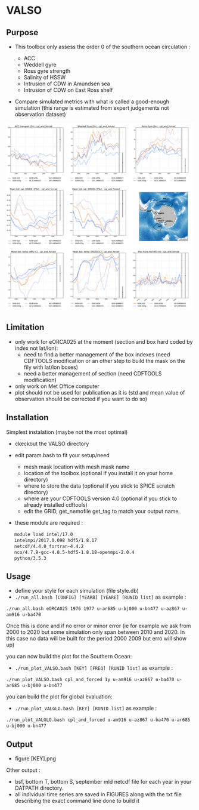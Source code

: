 # VALSO

## Purpose
* This toolbox only assess the order 0 of the southern ocean circulation :
   * ACC
   * Weddell gyre
   * Ross gyre strength
   * Salinity of HSSW 
   * Intrusion of CDW in Amundsen sea
   * Intrusion of CDW on East Ross shelf

* Compare simulated metrics with what is called a good-enough simulation (this range is estimated from expert judgements not observation dataset)

![Alt text](FIGURES/example.png?raw=true "Example of the VALSO output")

## Limitation
* only work for eORCA025 at the moment (section and box hard coded by index not lat/lon):
   * need to find a better management of the box indexes (need CDFTOOLS modification or an other step to build the mask on the fily with lat/lon boxes)
   * need a better management of section (need CDFTOOLS modification)
* only work on Met Office computer
* plot should not be used for publication as it is (std and mean value of observation should be corrected if you want to do so)

## Installation
Simplest instalation (maybe not the most optimal)
* ckeckout the VALSO directory
* edit param.bash to fit your setup/need
   * mesh mask location with mesh mask name
   * location of the toolbox (optional if you install it on your home directory)
   * where to store the data (optional if you stick to SPICE scratch directory)
   * where are your CDFTOOLS version 4.0 (optional if you stick to already installed cdftools)
   * edit the GRID, get_nemofile get_tag to match your output name.

* these module are required : 
```
   module load intel/17.0 
   intelmpi/2017.0.098 hdf5/1.8.17 
   netcdf/4.4.0_fortran-4.4.2
   nco/4.7.9-gcc-4.8.5-hdf5-1.8.18-openmpi-2.0.4 
   python/3.5.3
```

## Usage
* define your style for each simulation (file style.db)
* `./run_all.bash [CONFIG] [YEARB] [YEARE] [RUNID list]` as example : 
```
./run_all.bash eORCA025 1976 1977 u-ar685 u-bj000 u-bn477 u-az867 u-am916 u-ba470
```

Once this is done and if no error or minor error 
(ie for example we ask from 2000 to 2020 
but some simulation only span between 2010 and 2020. In this case no data will be built for the period 2000 2009 but erro will show up)

you can now build the plot for the Southern Ocean:
* `./run_plot_VALSO.bash [KEY] [FREQ] [RUNID list]` as example : 
```
./run_plot_VALSO.bash cpl_and_forced 1y u-am916 u-az867 u-ba470 u-ar685 u-bj000 u-bn477
```
you can build the plot for global evaluation:
* `./run_plot_VALGLO.bash [KEY] [RUNID list]` as example : 
```
./run_plot_VALGLO.bash cpl_and_forced u-am916 u-az867 u-ba470 u-ar685 u-bj000 u-bn477
```

## Output
* figure [KEY].png

Other output : 
* bsf, bottom T, bottom S, september mld netcdf file for each year in your DATPATH directory.
* all individual time series are saved in FIGURES along with the txt file describing the exact command line done to build it


